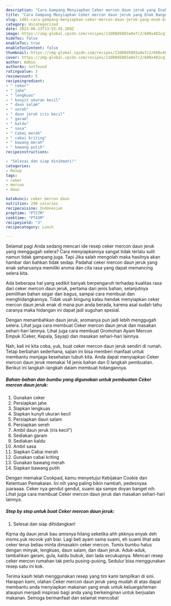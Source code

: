 ```yaml
---
description: "Cara Gampang Menyiapkan Ceker mercon daun jeruk yang Enak Banget}"
title: "Cara Gampang Menyiapkan Ceker mercon daun jeruk yang Enak Banget}"
slug: 1401-cara-gampang-menyiapkan-ceker-mercon-daun-jeruk-yang-enak-banget
category: Uncategorized
date: 2023-06-23T13:53:55.209Z
image: https://img-global.cpcdn.com/recipes/13d00d5803a0e7c2/680x482cq70/ceker-mercon-daun-jeruk-foto-resep-utama.jpg
hideToc: false
enableToc: true
enableTocContent: false
thumbnail: https://img-global.cpcdn.com/recipes/13d00d5803a0e7c2/680x482cq70/ceker-mercon-daun-jeruk-foto-resep-utama.jpg
cover: https://img-global.cpcdn.com/recipes/13d00d5803a0e7c2/680x482cq70/ceker-mercon-daun-jeruk-foto-resep-utama.jpg
author: Admin
authorAv: notfound
ratingvalue: 3
reviewcount: 5
recipeingredient:
- " ceker"
- " jahe"
- " lengkuas"
- " kunyit ukuran kecil"
- " daun salam"
- " sereh"
- " daun jeruk iris kecil"
- " garam"
- " kaldu"
- " sasa"
- " Cabai merah"
- " cabai kriting"
- " bawang merah"
- " bawang putih"
recipeinstructions:

- "Selesai dan siap dinikmati!"
categories:
- Resep
tags:
- ceker
- mercon
- daun

katakunci: ceker mercon daun 
nutrition: 298 calories
recipecuisine: Indonesian
preptime: "PT27M"
cooktime: "PT43M"
recipeyield: "3"
recipecategory: Lunch

---
```



Selamat pagi Anda sedang mencari ide resep ceker mercon daun jeruk yang menggugah selera? Cara menyiapkannya sangat tidak terlalu sulit namun tidak gampang juga. Tapi Jika salah mengolah maka hasilnya akan hambar dan bahkan tidak sedap. Padahal ceker mercon daun jeruk yang enak seharusnya memiliki aroma dan cita rasa yang dapat memancing selera kita.


Ada beberapa hal yang sedikit banyak berpengaruh terhadap kualitas rasa dari ceker mercon daun jeruk, pertama dari jenis bahan, selanjutnya pemilihan bahan segar dan bagus, sampai cara membuat dan menghidangkannya. Tidak usah bingung kalau hendak menyiapkan ceker mercon daun jeruk enak di mana pun anda berada, karena asal sudah tahu caranya maka hidangan ini dapat jadi suguhan spesial.

Dengan menambahkan daun jeruk, aromanya pun jadi lebih menggugah selera. Lihat juga cara membuat Ceker mercon daun jeruk dan masakan sehari-hari lainnya. Lihat juga cara membuat Gromohan Ayam Mercon Empuk (Ceker, Kepala, Sayap) dan masakan sehari-hari lainnya.


Nah, kali ini kita coba, yuk, buat ceker mercon daun jeruk sendiri di rumah. Tetap berbahan sederhana, sajian ini bisa memberi manfaat untuk membantu menjaga kesehatan tubuh kita. Anda dapat menyiapkan Ceker mercon daun jeruk memakai 14 jenis bahan dan 0 langkah pembuatan. Berikut ini langkah-langkah dalam membuat hidangannya.

<!--inarticleads1-->

##### Bahan-bahan dan bumbu yang digunakan untuk pembuatan Ceker mercon daun jeruk:

1. Gunakan  ceker
1. Persiapkan  jahe
1. Siapkan  lengkuas
1. Siapkan  kunyit ukuran kecil
1. Persiapkan  daun salam
1. Persiapkan  sereh
1. Ambil  daun jeruk (iris kecil&#34;)
1. Sediakan  garam
1. Sediakan  kaldu
1. Ambil  sasa
1. Siapkan  Cabai merah
1. Gunakan  cabai kriting
1. Gunakan  bawang merah
1. Siapkan  bawang putih


Dengan memakai Cookpad, kamu menyetujui Kebijakan Cookie dan Ketentuan Pemakaian. Ini nih yang paling bikin nambah, pedesnyaa juaraaaa. Ceker nya gendut gendut, suami aja sampe doyan banget nih. Lihat juga cara membuat Ceker mercon daun jeruk dan masakan sehari-hari lainnya. 

<!--inarticleads2-->

##### Step by step untuk buat Ceker mercon daun jeruk:


1. Selesai dan siap dihidangkan!

Kqrna dg daun jeruk bau amisnya hilang seketika ahh pkknya enyak deh moms.yuk recook yah biar. Lagi beli ayam sama suami, eh suami lihat ada ceker terus beliau minta dimasakin ceker mercon. Tumis bumbu halus dengan minyak, lengkuas, daun salam, dan daun jeruk. Aduk-aduk, tambahkan garam, gula, kaldu bubuk, dan lada secukupnya. Mencari resep ceker mercon rumahan tak perlu pusing-pusing, Sedulur bisa menggunakan resep satu ini kok. 

Terima kasih telah menggunakan resep yang tim kami tampilkan di sini. Harapan kami, olahan Ceker mercon daun jeruk yang mudah di atas dapat membantu anda menyiapkan makanan yang enak untuk keluarga/teman ataupun menjadi inspirasi bagi anda yang berkeinginan untuk berjualan makanan. Semoga bermanfaat dan selamat mencoba!
